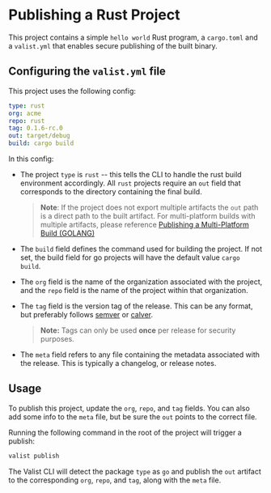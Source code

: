 # Publishing a Rust Project

This project contains a simple `hello world` Rust program, a `cargo.toml` and a `valist.yml` that enables secure publishing of the built binary.

<!-- This project can be found at [https://app.valist.io/acme/rust](https://app.valist.io/acme/rust) -->

## Configuring the `valist.yml` file

This project uses the following config:

```yaml
type: rust
org: acme
repo: rust
tag: 0.1.6-rc.0
out: target/debug
build: cargo build
```

In this config:

* The project `type` is `rust` -- this tells the CLI to handle the rust build environment accordingly. All `rust` projects require an `out` field that corresponds to the directory containing the final build.

  > **Note**: If the project does not export multiple artifacts the `out` path is a direct path to the built artifact. For multi-platform builds with multiple artifacts, please reference [Publishing a Multi-Platform Build (GOLANG)](cli-publish-multi-platofrm-project)

* The `build` field defines the command used for building the project. If not set, the build field for go projects will have the default value `cargo build`.

* The `org` field is the name of the organization associated with the project, and the `repo` field is the name of the project within that organization.

* The `tag` field is the version tag of the release. This can be any format, but preferably follows [semver](https://semver.org) or [calver](https://calver.org/).
  > **Note:** Tags can only be used **once** per release for security purposes.

* The `meta` field refers to any file containing the metadata associated with the release. This is typically a changelog, or release notes.

## Usage

To publish this project, update the `org`, `repo`, and `tag` fields. You can also add some info to the `meta` file, but be sure the `out` points to the correct file.

Running the following command in the root of the project will trigger a publish:

```bash
valist publish
```

The Valist CLI will detect the package `type` as `go` and publish the `out` artifact to the corresponding `org`, `repo`, and `tag`, along with the `meta` file.
